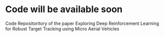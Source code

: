 # Code will be available soon

Code Repositoritory of the paper Exploring Deep Reinforcement Learning for Robust Target Tracking using Micro Aerial Vehicles
